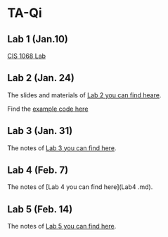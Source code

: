 # TA-Qi

## Lab 1 (Jan.10)

[CIS 1068 Lab](https://github.com/edzq/TA-Qi/blob/main/CIS%201068%20Lab.md)

## Lab 2 (Jan. 24)
The slides and materials of [Lab 2 you can find heare](lab2.md).

Find the [example code here](lab2-ExampleCode)

## Lab 3 (Jan. 31)

The notes of [Lab 3 you can find here](Lab3.md).

## Lab 4 (Feb. 7)

The notes of [Lab 4 you can find here](Lab4 .md).


## Lab 5 (Feb. 14)

The notes of [Lab 5 you can find here](Lab5.md).
